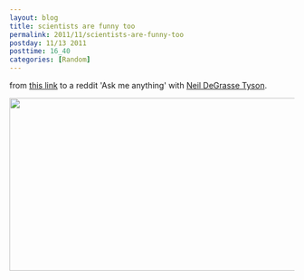 ```yaml
---
layout: blog
title: scientists are funny too
permalink: 2011/11/scientists-are-funny-too
postday: 11/13 2011
posttime: 16_40
categories: [Random]
---
```


from <a href="http://axel.me/5r" target="_blank">this link</a> to a reddit 'Ask me anything' with <a href="http://www.haydenplanetarium.org/tyson/" target="_blank">Neil DeGrasse Tyson</a>.


<a href="http://blog.kristeraxel.com/wp-content/uploads/2011/11/Screen-shot-2011-11-13-at-3.37.55-PM.png"><img src="http://blog.kristeraxel.com/wp-content/uploads/2011/11/Screen-shot-2011-11-13-at-3.37.55-PM.png" alt="" title="Screen shot 2011-11-13 at 3.37.55 PM" width="522" height="306" class="aligncenter size-full wp-image-1503" /></a>
